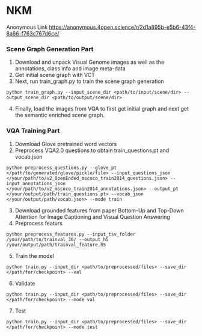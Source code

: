 # NKM
Anonymous Link https://anonymous.4open.science/r/2d1a895b-e5b6-43f4-8a66-f763c767d6ce/

### Scene Graph Generation Part
1. Download and unpack Visual Genome images as well as the annotations, class info and image meta-data
2. Get initial scene graph with VCT 
3. Next, run train_graph.py to train the scene graph generation
```
python train_graph.py --input_scene_dir <path/to/input/scene/dir> --output_scene_dir <path/to/output/scene/dir> 
```
4. Finally, load the images from VQA to first get initial graph and next get the semantic enriched scene graph.

### VQA Training Part
1. Download Glove pretrained word vectors
2. Preprocess VQA2.0 questions to obtain train_questions.pt and vocab.json
```
python preprocess_questions.py --glove_pt </path/to/generated/glove/pickle/file> --input_questions_json </your/path/to/v2_OpenEnded_mscoco_train2014_questions.json> --input_annotations_json </your/path/to/v2_mscoco_train2014_annotations.json> --output_pt </your/output/path/train_questions.pt> --vocab_json </your/output/path/vocab.json> --mode train
``` 
3. Download grounded features from paper Bottom-Up and Top-Down Attention for Image Captioning and Visual Question Answering
4. Preprocess featurs
```
python preprocess_features.py --input_tsv_folder /your/path/to/trainval_36/ --output_h5 /your/output/path/trainval_feature.h5
```
5. Train the model
```
python train.py --input_dir <path/to/preprocessed/files> --save_dir </path/for/checkpoint> --val
```
6. Validate
```
python train.py --input_dir <path/to/preprocessed/files> --save_dir </path/for/checkpoint> --mode val
```
7. Test
```
python train.py --input_dir <path/to/preprocessed/files> --save_dir </path/for/checkpoint> --mode test
```